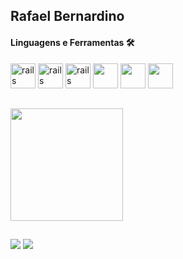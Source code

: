 ## Rafael Bernardino 

#### Linguagens e Ferramentas :hammer_and_wrench:
<img src = "https://cdn.jsdelivr.net/gh/devicons/devicon/icons/python/python-original.svg" alt="rails" width = "40" heigth = "40" style = "max-width:100%;"></img>
<img src = "https://cdn.jsdelivr.net/gh/devicons/devicon/icons/jupyter/jupyter-original-wordmark.svg" alt="rails" width = "40" heigth = "40" style = "max-width:100%;"></img>
<img src = "https://cdn.jsdelivr.net/gh/devicons/devicon/icons/vscode/vscode-original.svg" alt="rails" width = "40" heigth = "40" style = "max-width:100%;"></img>
<img src = "https://img.icons8.com/color/2x/microsoft-sql-server.png" width = "40" heigth = "40" style = "max-width:100%;"></img>
<img src = "https://cdn.jsdelivr.net/gh/devicons/devicon/icons/apache/apache-original.svg" width = "40" heigth = "40" style = "max-width:100%;"></img>
<img src = "https://cdn.jsdelivr.net/gh/devicons/devicon/icons/r/r-original.svg" width = "40" heigth = "40" style = "max-width:100%;"></img>

##

<div>
  <a href="https://github.com/rabernardino">
  <img height="180em" src="https://github-readme-stats.vercel.app/api?username=rabernardino&show_icons=true&theme=dark&include_all_commits=true&count_private=true"/>
</div>

##
  
<a href = "mailto:rabernardino@gmail.com"><img src="https://img.shields.io/badge/-Gmail-%23333?style=for-the-badge&logo=gmail&logoColor=white" target="_blank"></a>
<a href = "https://www.linkedin.com/in/rafaelalvesbernardino/" target="_blank">
<img src="https://img.shields.io/badge/-LinkedIn-%230077B5?style=for-the-badge&logo=linkedin&logoColor=white" target="_blank">
</a>

  
<!--
**Rabernardino/Rabernardino** is a ✨ _special_ ✨ repository because its `README.md` (this file) appears on your GitHub profile.
Here are some ideas to get you started:

- 🔭 I’m currently working on ...
- 🌱 I’m currently learning ...
- 👯 I’m looking to collaborate on ...
- 🤔 I’m looking for help with ...
- 💬 Ask me about ...
- 📫 How to reach me: ...
- 😄 Pronouns: ...
- ⚡ Fun fact: ...
-->
